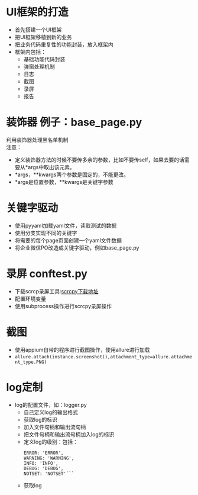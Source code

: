# UI框架的打造

* 首先搭建一个UI框架
* 把UI框架移植到新的业务
* 把业务代码重复性的功能封装，放入框架内
* 框架内包括：
    * 基础功能代码封装
    * 弹窗处理机制
    * 日志
    * 截图
    * 录屏
    * 报告

# 装饰器 例子：base_page.py

利用装饰器处理黑名单机制  
注意：

* 定义装饰器方法的时候不要传多余的参数，比如不要传self，如果去要的话需要从*args中取出该元素。
* *args，**kwargs两个参数是固定的，不能更改。
* *args是位置参数，**kwargs是关键字参数

# 关键字驱动

* 使用pyyaml加载yaml文件，读取测试的数据
* 使用分支实现不同的关键字
* 将需要的每个page页面创建一个yaml文件数据
* 将企业微信PO改造成关键字驱动，例如base_page.py

# 录屏 conftest.py

* 下载scrcp录屏工具:[scrcpy下载地址](https://github.com/Genymobile/scrcpy/)
* 配置环境变量
* 使用subprocess操作进行scrcpy录屏操作

# 截图

* 使用appium自带的程序进行截图操作，使用allure进行加载
* `allure.attach(instance.screenshot(),attachment_type=allure.attachment_type.PNG)`

# log定制

* log的配置文件，如：logger.py
  * 自己定义log的输出格式
  * 获取log的标识
  * 加入文件句柄和输出流句柄
  * 把文件句柄和输出流句柄加入log的标识
  * 定义log的级别：包括：
    ```CRITICAL: 'CRITICAL', 
    ERROR: 'ERROR',
    WARNING: 'WARNING',
    INFO: 'INFO',
    DEBUG: 'DEBUG',
    NOTSET: 'NOTSET'```
  * 获取log    
